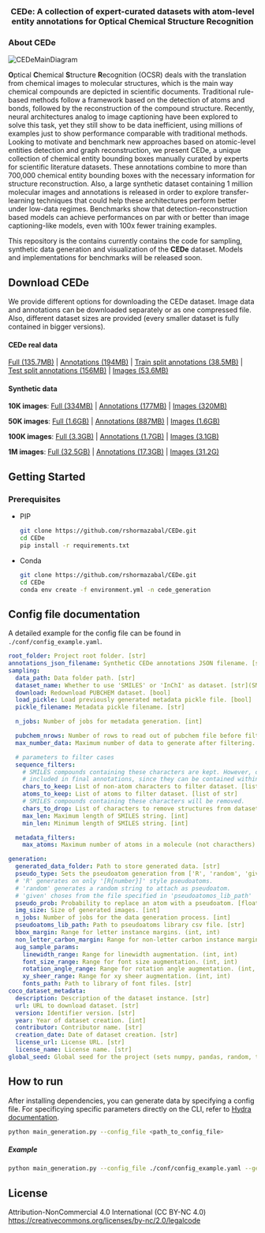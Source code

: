 <!-- PROJECT LOGO -->
<br />
<div align="center">
<h3 align="center">CEDe: A collection of expert-curated datasets with atom-level entity annotations for 
Optical Chemical Structure Recognition</h3>
</div>

<!-- ABOUT THE PROJECT -->
### About CEDe 

![CEDeMainDiagram](https://storage.googleapis.com/lgcede/CEDe%20-%20MainDiagram.png)

**O**ptical **C**hemical **S**tructure **R**ecognition (OCSR) deals with the translation from chemical images 
to molecular structures, which is the main way chemical compounds are depicted in scientific 
documents. Traditional rule-based methods follow a framework based on the detection of atoms 
and bonds, followed by the reconstruction of the compound structure. Recently, neural 
architectures analog to image captioning have been explored to solve this task, yet they 
still show to be data inefficient, using millions of examples just to show performance 
comparable with traditional methods. Looking to motivate and benchmark new approaches 
based on atomic-level entities detection and graph reconstruction, we present CEDe, 
a unique collection of chemical entity bounding boxes manually curated by experts for 
scientific literature datasets. These annotations combine to more than 700,000 chemical 
entity bounding boxes with the necessary information for structure reconstruction. Also, a 
large synthetic dataset containing 1 million molecular images and annotations is released 
in order to explore transfer-learning techniques that could help these architectures perform
better under low-data regimes. Benchmarks show that detection-reconstruction based models
can achieve performances on par with or better than image captioning-like models, 
even with 100x fewer training examples.

This repository is the contains currently contains the code for sampling, synthetic data generation and
visualization of the **CEDe** dataset. Models and implementations for benchmarks will be released soon.

## Download CEDe
We provide different options for downloading the CEDe dataset. Image data and annotations can be downloaded
separately or as one compressed file. Also, different dataset sizes are provided (every smaller dataset
is fully contained in bigger versions).

#### CEDe real data

[Full (135.7MB)](https://storage.googleapis.com/lgcede/CEDe_dataset_v0.2.tar.gz) | 
[Annotations (194MB)](https://storage.googleapis.com/lgcede/CEDe_dataset_v0.2.json) |
[Train split annotations (38.5MB)](https://storage.googleapis.com/lgcede/CEDe_dataset_finetune_split_v0.2.json) |
[Test split annotations (156MB)](https://storage.googleapis.com/lgcede/CEDe_dataset_test_split_v0.2.json) | 
[Images (53.6MB)](https://storage.googleapis.com/lgcede/CEDe_dataset_images_v0.2.tar.gz)

#### Synthetic data
**10K images**: [Full (334MB)](https://storage.googleapis.com/lgcede/CEDe_synthetic_data_10k.tar.gz) | [Annotations (177MB)](https://storage.googleapis.com/lgcede/CEDe_synthetic_data_10k.json) | [Images (320MB)](https://storage.googleapis.com/lgcede/CEDe_synthetic_images_10k.tar.gz)

**50K images**: [Full (1.6GB)](https://storage.googleapis.com/lgcede/CEDe_synthetic_data_50k.tar.gz) | [Annotations (887MB)](https://storage.googleapis.com/lgcede/CEDe_synthetic_data_50k.json) | [Images (1.6GB)](https://storage.googleapis.com/lgcede/CEDe_synthetic_images_50k.tar.gz)

**100K images**: [Full (3.3GB)](https://storage.googleapis.com/lgcede/CEDe_synthetic_data_100k.tar.gz) | [Annotations (1.7GB)](https://storage.googleapis.com/lgcede/CEDe_synthetic_data_100k.json) | [Images (3.1GB)](https://storage.googleapis.com/lgcede/CEDe_synthetic_images_100k.tar.gz)

**1M images**: [Full (32.5GB)](https://storage.googleapis.com/lgcede/CEDe_synthetic_data_1M.tar.gz) | [Annotations (17.3GB)](https://storage.googleapis.com/lgcede/CEDe_synthetic_data_1M.json) | [Images (31.2G)](https://storage.googleapis.com/lgcede/CEDe_synthetic_images_1M.tar.gz)

<!-- GETTING STARTED -->
## Getting Started

### Prerequisites
* PIP
  ```sh
  git clone https://github.com/rshormazabal/CEDe.git
  cd CEDe
  pip install -r requirements.txt
  ```
* Conda
  ```sh
  git clone https://github.com/rshormazabal/CEDe.git
  cd CEDe
  conda env create -f environment.yml -n cede_generation
  ```

<!-- USAGE EXAMPLES -->
## Config file documentation
A detailed example for the config file can be found in `./conf/config_example.yaml`.
```yaml
root_folder: Project root folder. [str] 
annotations_json_filename: Synthetic CEDe annotations JSON filename. [str] 
sampling:
  data_path: Data folder path. [str]
  dataset_name: Whether to use 'SMILES' or 'InChI' as dataset. [str](SMILES, InChI)
  download: Redownload PUBCHEM dataset. [bool]
  load_pickle: Load previously generated metadata pickle file. [bool]
  pickle_filename: Metadata pickle filename. [str]

  n_jobs: Number of jobs for metadata generation. [int]

  pubchem_nrows: Number of rows to read out of pubchem file before filtering. [int]
  max_number_data: Maximum number of data to generate after filtering. [int]

  # parameters to filter cases
  sequence_filters:
    # SMILES compounds containing these characters are kept. However, other token are also 
    # included in final annotations, since they can be contained within these structures.
    chars_to_keep: List of non-atom characters to filter dataset. [list of str]
    atoms_to_keep: List of atoms to filter dataset. [list of str]
    # SMILES compounds containing these characters will be removed.
    chars_to_drop: List of characters to remove structures from dataset. [list of str]
    max_len: Maximum length of SMILES string. [int]
    min_len: Minimum length of SMILES string. [int]

  metadata_filters:
    max_atoms: Maximum number of atoms in a molecule (not characthers). [int]

generation:
  generated_data_folder: Path to store generated data. [str] 
  pseudo_type: Sets the pseudoatom generation from ['R', 'random', 'given']. [str]
  # 'R' generates on only '[R{number}]' style pseudoatoms. 
  # 'random' generates a random string to attach as pseudoatom.
  # 'given' choses from the file specified in 'pseudoatomos_lib_path' 
  pseudo_prob: Probability to replace an atom with a pseudoatom. [float]
  img_size: Size of generated images. [int]
  n_jobs: Number of jobs for the data generation process. [int]
  pseudoatoms_lib_path: Path to pseudoatoms library csv file. [str] 
  bbox_margin: Range for letter instance margins. (int, int)         
  non_letter_carbon_margin: Range for non-letter carbon instance margins. (int, int) 
  aug_sample_params:
    linewidth_range: Range for linewidth augmentation. (int, int)
    font_size_range: Range for font size augmentation. (int, int)
    rotation_angle_range: Range for rotation angle augmentation. (int, int)
    xy_sheer_range: Range for xy sheer augmentation. (int, int)
    fonts_path: Path to library of font files. [str]
coco_dataset_metadata:
  description: Description of the dataset instance. [str] 
  url: URL to download dataset. [str] 
  version: Identifier version. [str]
  year: Year of dataset creation. [int]
  contributor: Contributor name. [str]
  creation_date: Date of dataset creation. [str]
  license_url: License URL. [str] 
  license_name: License name. [str]
global_seed: Global seed for the project (sets numpy, pandas, random, torch, etc). [int]
```

## How to run
After installing dependencies, you can generate data by specifying a config file.
For specificying specific parameters directly on the CLI, refer to [Hydra documentation](https://hydra.cc/docs/intro/).
```sh
python main_generation.py --config_file <path_to_config_file>
```
##### Example
```sh
python main_generation.py --config_file ./conf/config_example.yaml --generation.pubchem_nrows 100000 --generation.max_number_data 10000
```

## License

Attribution-NonCommercial 4.0 International (CC BY-NC 4.0)
https://creativecommons.org/licenses/by-nc/2.0/legalcode